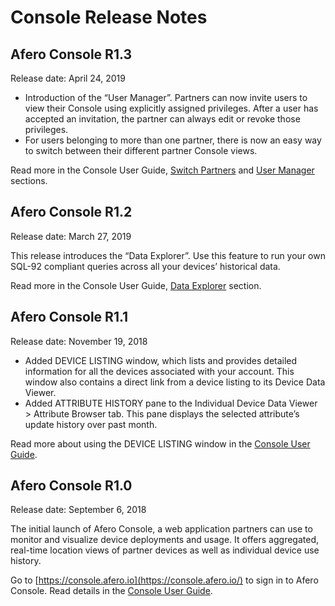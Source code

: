 # Console Release Notes

## Afero Console R1.3

Release date: April 24, 2019

- Introduction of the “User Manager”. Partners can now invite users to view their Console using explicitly assigned privileges. After a user has accepted an invitation, the partner can always edit or revoke those privileges.
- For users belonging to more than one partner, there is now an easy way to switch between their different partner Console views.

Read more in the Console User Guide, [Switch Partners](https://developer.afero.io/Console#SwitchPartner) and [User Manager](https://developer.afero.io/Console#UsrMgr) sections.

## Afero Console R1.2

Release date: March 27, 2019

This release introduces the “Data Explorer”. Use this feature to run your own SQL-92 compliant queries across all your devices’ historical data.

Read more in the Console User Guide, [Data Explorer](https://developer.afero.io/Console#DataExpl) section.

## Afero Console R1.1

Release date: November 19, 2018

- Added DEVICE LISTING window, which lists and provides detailed information for all the devices associated with your account. This window also contains a direct link from a device listing to its Device Data Viewer.
- Added ATTRIBUTE HISTORY pane to the Individual Device Data Viewer > Attribute Browser tab. This pane displays the selected attribute’s update history over past month.

Read more about using the DEVICE LISTING window in the [Console User Guide](https://developer.afero.io/Console#DevListing).

## Afero Console R1.0

Release date: September 6, 2018

The initial launch of Afero Console, a web application partners can use to monitor and visualize device deployments and usage. It offers aggregated, real-time location views of partner devices as well as individual device use history.

Go to [https://console.afero.io](https://console.afero.io/) to sign in to Afero Console. Read details in the [Console User Guide](https://developer.afero.io/Console).